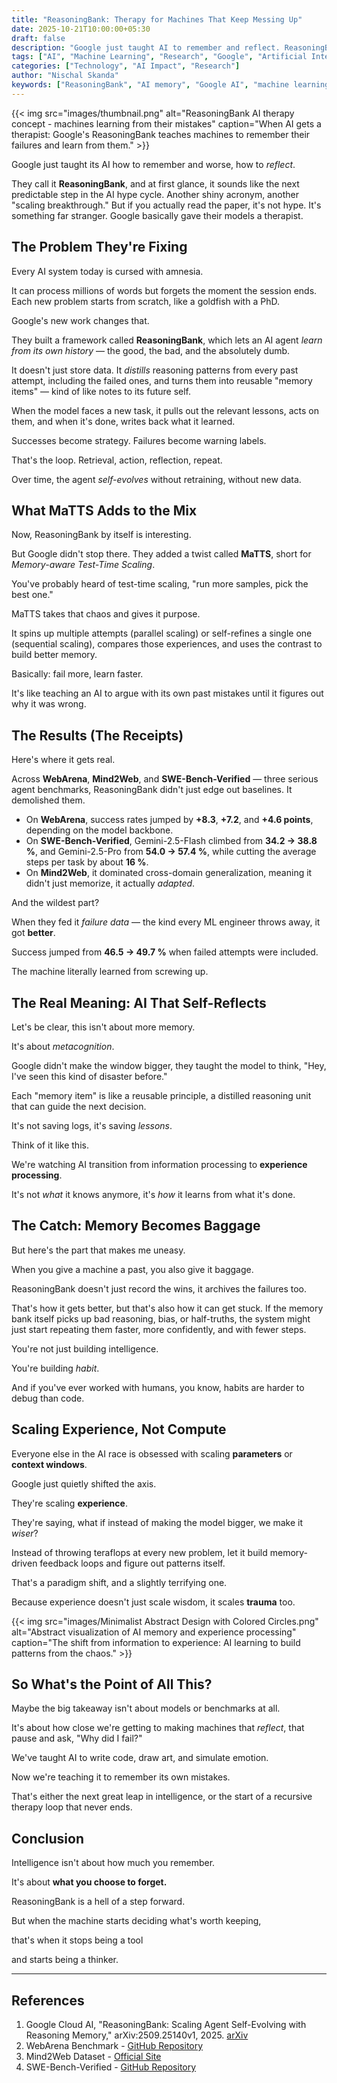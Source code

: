 ```yaml
---
title: "ReasoningBank: Therapy for Machines That Keep Messing Up"
date: 2025-10-21T10:00:00+05:30
draft: false
description: "Google just taught AI to remember and reflect. ReasoningBank gives machines a therapist, turning past failures into future wisdom. But when machines start building habits from their mistakes, what could go wrong?"
tags: ["AI", "Machine Learning", "Research", "Google", "Artificial Intelligence", "ChatGPT"]
categories: ["Technology", "AI Impact", "Research"]
author: "Nischal Skanda"
keywords: ["ReasoningBank", "AI memory", "Google AI", "machine learning", "AI research", "test-time scaling", "AI agents", "metacognition"]
---
```


{{< img src="images/thumbnail.png" alt="ReasoningBank AI therapy concept - machines learning from their mistakes" caption="When AI gets a therapist: Google's ReasoningBank teaches machines to remember their failures and learn from them." >}}

Google just taught its AI how to remember and worse, how to *reflect*.

They call it **ReasoningBank**, and at first glance, it sounds like the next predictable step in the AI hype cycle. Another shiny acronym, another "scaling breakthrough." But if you actually read the paper, it's not hype. It's something far stranger. Google basically gave their models a therapist.

## **The Problem They're Fixing**

Every AI system today is cursed with amnesia.

It can process millions of words but forgets the moment the session ends. Each new problem starts from scratch, like a goldfish with a PhD.

Google's new work changes that.

They built a framework called **ReasoningBank**, which lets an AI agent *learn from its own history* — the good, the bad, and the absolutely dumb.

It doesn't just store data. It *distills* reasoning patterns from every past attempt, including the failed ones, and turns them into reusable "memory items" — kind of like notes to its future self.

When the model faces a new task, it pulls out the relevant lessons, acts on them, and when it's done, writes back what it learned.

Successes become strategy. Failures become warning labels.

That's the loop. Retrieval, action, reflection, repeat.

Over time, the agent *self-evolves* without retraining, without new data.

## **What MaTTS Adds to the Mix**

Now, ReasoningBank by itself is interesting.

But Google didn't stop there. They added a twist called **MaTTS**, short for *Memory-aware Test-Time Scaling*.

You've probably heard of test-time scaling, "run more samples, pick the best one."

MaTTS takes that chaos and gives it purpose.

It spins up multiple attempts (parallel scaling) or self-refines a single one (sequential scaling), compares those experiences, and uses the contrast to build better memory.

Basically: fail more, learn faster.

It's like teaching an AI to argue with its own past mistakes until it figures out why it was wrong.

## **The Results (The Receipts)**

Here's where it gets real.

Across **WebArena**, **Mind2Web**, and **SWE-Bench-Verified** — three serious agent benchmarks, ReasoningBank didn't just edge out baselines. It demolished them.

* On **WebArena**, success rates jumped by **+8.3**, **+7.2**, and **+4.6 points**, depending on the model backbone.
* On **SWE-Bench-Verified**, Gemini-2.5-Flash climbed from **34.2 → 38.8 %**, and Gemini-2.5-Pro from **54.0 → 57.4 %**, while cutting the average steps per task by about **16 %**.
* On **Mind2Web**, it dominated cross-domain generalization, meaning it didn't just memorize, it actually *adapted*.

And the wildest part?

When they fed it *failure data* — the kind every ML engineer throws away, it got **better**.

Success jumped from **46.5 → 49.7 %** when failed attempts were included.

The machine literally learned from screwing up.

## **The Real Meaning: AI That Self-Reflects**

Let's be clear, this isn't about more memory.

It's about *metacognition*.

Google didn't make the window bigger, they taught the model to think, "Hey, I've seen this kind of disaster before."

Each "memory item" is like a reusable principle, a distilled reasoning unit that can guide the next decision.

It's not saving logs, it's saving *lessons*.

Think of it like this.

We're watching AI transition from information processing to **experience processing**.

It's not *what* it knows anymore, it's *how* it learns from what it's done.

## **The Catch: Memory Becomes Baggage**

But here's the part that makes me uneasy.

When you give a machine a past, you also give it baggage.

ReasoningBank doesn't just record the wins, it archives the failures too.

That's how it gets better, but that's also how it can get stuck. If the memory bank itself picks up bad reasoning, bias, or half-truths, the system might just start repeating them faster, more confidently, and with fewer steps.

You're not just building intelligence.

You're building *habit*.

And if you've ever worked with humans, you know, habits are harder to debug than code.

## **Scaling Experience, Not Compute**

Everyone else in the AI race is obsessed with scaling **parameters** or **context windows**.

Google just quietly shifted the axis.

They're scaling **experience**.

They're saying, what if instead of making the model bigger, we make it *wiser*?

Instead of throwing teraflops at every new problem, let it build memory-driven feedback loops and figure out patterns itself.

That's a paradigm shift, and a slightly terrifying one.

Because experience doesn't just scale wisdom, it scales **trauma** too.

{{< img src="images/Minimalist Abstract Design with Colored Circles.png" alt="Abstract visualization of AI memory and experience processing" caption="The shift from information to experience: AI learning to build patterns from the chaos." >}}

## **So What's the Point of All This?**

Maybe the big takeaway isn't about models or benchmarks at all.

It's about how close we're getting to making machines that *reflect*, that pause and ask, "Why did I fail?"

We've taught AI to write code, draw art, and simulate emotion.

Now we're teaching it to remember its own mistakes.

That's either the next great leap in intelligence, or the start of a recursive therapy loop that never ends.

## **Conclusion**

Intelligence isn't about how much you remember.

It's about **what you choose to forget.**

ReasoningBank is a hell of a step forward.

But when the machine starts deciding what's worth keeping,

that's when it stops being a tool

and starts being a thinker.

---

## **References**

1. Google Cloud AI, "ReasoningBank: Scaling Agent Self-Evolving with Reasoning Memory," arXiv:2509.25140v1, 2025. [arXiv](https://arxiv.org/abs/2509.25140)
2. WebArena Benchmark - [GitHub Repository](https://github.com/web-arena-x/webarena)
3. Mind2Web Dataset - [Official Site](https://osu-nlp-group.github.io/Mind2Web/)
4. SWE-Bench-Verified - [GitHub Repository](https://github.com/princeton-nlp/SWE-bench)

